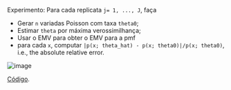 Experimento:
Para cada replicata `j= 1, ..., J`, faça
- Gerar `n` variadas Poisson com taxa `theta0`;
- Estimar `theta` por máxima verossimilhança;
- Usar o EMV para obter o EMV para a pmf
- para cada `x`, computar `|p(x; theta_hat) - p(x; theta0)|/p(x; theta0)`, i.e., the absolute relative error.
  

![image](https://github.com/maxbiostat/Statistical_Inference_MSc/assets/2875083/ab723e9f-568e-4d34-8f46-63d4d7b91717)

[Código](https://github.com/maxbiostat/Statistical_Inference_MSc/blob/main/code/quality_of_estimation_Poisson.r).
